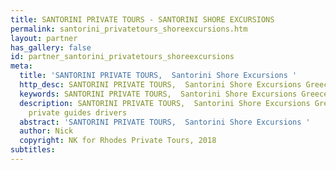 ```yaml
---
title: SANTORINI PRIVATE TOURS - SANTORINI SHORE EXCURSIONS
permalink: santorini_privatetours_shoreexcursions.htm
layout: partner
has_gallery: false
id: partner_santorini_privatetours_shoreexcursions
meta:
  title: 'SANTORINI PRIVATE TOURS,  Santorini Shore Excursions '
  http_desc: SANTORINI PRIVATE TOURS,  Santorini Shore Excursions Greece
  keywords: SANTORINI PRIVATE TOURS,  Santorini Shore Excursions Greece
  description: SANTORINI PRIVATE TOURS,  Santorini Shore Excursions Greece, Santorini
    private guides drivers
  abstract: 'SANTORINI PRIVATE TOURS,  Santorini Shore Excursions '
  author: Nick
  copyright: NK for Rhodes Private Tours, 2018
subtitles: 
---
```


